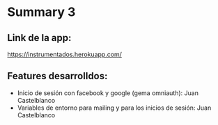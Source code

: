 # Summary 3

## Link de la app:
https://instrumentados.herokuapp.com/

## Features desarrolldos:
* Inicio de sesión con facebook y google (gema omniauth): Juan Castelblanco
* Variables de entorno para mailing y para los inicios de sesión: Juan Castelblanco
